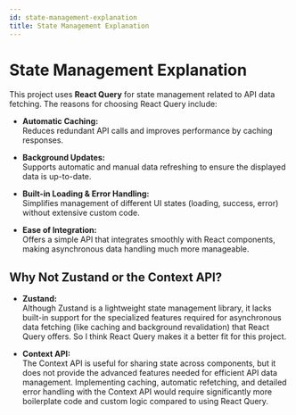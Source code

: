 ```yaml
---
id: state-management-explanation
title: State Management Explanation
---
```


# State Management Explanation

This project uses **React Query** for state management related to API data fetching. The reasons for choosing React Query include:

- **Automatic Caching:**  
  Reduces redundant API calls and improves performance by caching responses.

- **Background Updates:**  
  Supports automatic and manual data refreshing to ensure the displayed data is up-to-date.

- **Built-in Loading & Error Handling:**  
  Simplifies management of different UI states (loading, success, error) without extensive custom code.

- **Ease of Integration:**  
  Offers a simple API that integrates smoothly with React components, making asynchronous data handling much more manageable.

## Why Not Zustand or the Context API?

- **Zustand:**  
  Although Zustand is a lightweight state management library, it lacks built-in support for the specialized features required for asynchronous data fetching (like caching and background revalidation) that React Query offers. So I think React Query makes it a better fit for this project.

- **Context API:**  
  The Context API is useful for sharing state across components, but it does not provide the advanced features needed for efficient API data management. Implementing caching, automatic refetching, and detailed error handling with the Context API would require significantly more boilerplate code and custom logic compared to using React Query.
